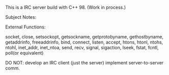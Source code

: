 This is a IRC server build with C++ 98. (Work in process.)

Subject Notes: 

External Functions:

socket,
close,
setsockopt,
getsockname,
getprotobyname,
gethostbyname,
getaddrinfo,
freeaddrinfo,
bind,
connect,
listen,
accept,
htons,
htonl,
ntohs,
ntohl,
inet_addr,
inet_ntoa,
send,
recv,
signal,
sigaction,
lseek,
fstat,
fcntl,
poll(or equivalent)

DO NOT:
	develop an IRC client (just the server)
	implement server-to-server comm.


